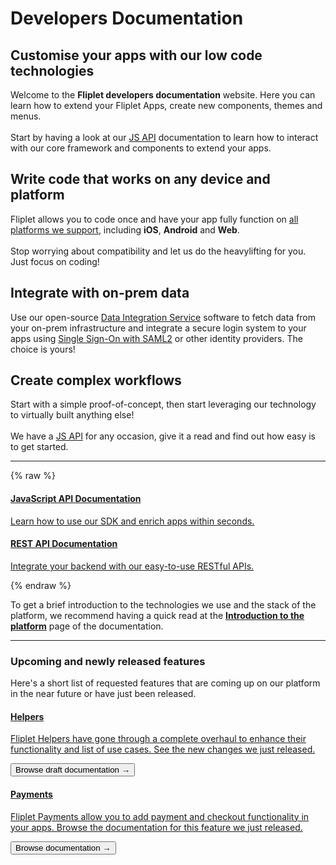 # Developers Documentation

<section class="sides">
  <div>
    <h2>Customise your apps with our low code technologies</h2>
    <p>Welcome to the <strong>Fliplet developers documentation</strong> website. Here you can learn how to extend your Fliplet Apps, create new components, themes and menus.<br /><br />Start by having a look at our <a href="/API-Documentation.html">JS API</a> documentation to learn how to interact with our core framework and components to extend your apps.</p>
  </div>
  <div>
    <div class="img" style="background-image:url('/assets/img/code-review.svg')"></div>
  </div>
</section>

<section class="sides">
  <div class="alt">
    <div class="img" style="background-image:url('/assets/img/devices.svg')"></div>
  </div>
  <div class="alt">
    <h2>Write code that works on any device and platform</h2>
    <p>Fliplet allows you to code once and have your app fully function on <a href="http://localhost:4000/Native-framework-changelog.html">all platforms we support</a>, including <strong>iOS</strong>, <strong>Android</strong> and <strong>Web</strong>.<br /><br />Stop worrying about compatibility and let us do the heavylifting for you. Just focus on coding!</p>
  </div>
</section>

<section class="sides">
  <div>
    <h2>Integrate with on-prem data</h2>
    <p>Use our open-source <a href="/Data-integration-service.html">Data Integration Service</a> software to fetch data from your on-prem infrastructure and integrate a secure login system to your apps using <a href="/API/integrations/sso-saml2.html">Single Sign-On with SAML2</a> or other identity providers. The choice is yours!</p>
  </div>
  <div>
    <div class="img" style="background-image:url('/assets/img/forms.svg')"></div>
  </div>
</section>

<section class="sides">
  <div class="alt">
    <div class="img" style="background-image:url('/assets/img/workflow.svg')"></div>
  </div>
  <div class="alt">
    <h2>Create complex workflows</h2>
    <p>Start with a simple proof-of-concept, then start leveraging our technology to virtually built anything else!<br /><br />We have a <a href="/API-Documentation.html">JS API</a> for any occasion, give it a read and find out how easy is to get started.</p>
  </div>
</section>

---



{% raw %}
<section class="blocks">
  <a class="bl two" href="/API-Documentation.html">
    <div>
      <i class="fas fa-code"></i>
      <h4>JavaScript API Documentation</h4>
      <p>Learn how to use our SDK and enrich apps within seconds.</p>
    </div>
  </a>
  <a class="bl two" href="/REST-API-Documentation.html">
    <div>
      <i class="fas fa-bezier-curve"></i>
      <h4>REST API Documentation</h4>
      <p>Integrate your backend with our easy-to-use RESTful APIs.</p>
    </div>
  </a>
</section>
{% endraw %}

To get a brief introduction to the technologies we use and the stack of the platform, we recommend having a quick read at the **[Introduction to the platform](Introduction.md)** page of the documentation.

---

### Upcoming and newly released features

Here's a short list of requested features that are coming up on our platform in the near future or have just been released.

<section class="blocks alt">
  <a class="bl two" href="/API/helpers/overview.html">
    <div class="secondary">
      <h4>Helpers</h4>
      <p>Fliplet Helpers have gone through a complete overhaul to enhance their functionality and list of use cases. See the new changes we just released.</p>
      <button>Browse draft documentation &rarr;</button>
    </div>
  </a>
  <a class="bl two" href="/API/fliplet-payments.html">
    <div class="secondary">
      <h4>Payments</h4>
      <p>Fliplet Payments allow you to add payment and checkout functionality in your apps. Browse the documentation for this feature we just released.</p>
      <button>Browse documentation &rarr;</button>
    </div>
  </a>
</section>

<style type="text/css">#toc { display: none; }</script>